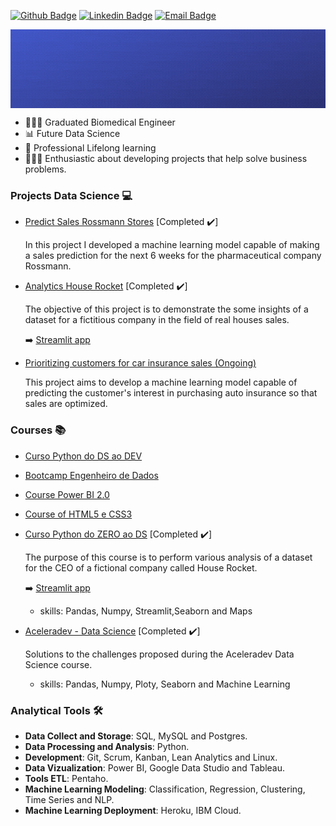 [![Github Badge](https://img.shields.io/badge/-Github-000?style=flat-square&logo=Github&logoColor=white&link=https://github.com/brunalimap)](https://github.com/brunalimap)
[![Linkedin Badge](https://img.shields.io/badge/-LinkedIn-blue?style=flat-square&logo=Linkedin&logoColor=white&link=https://www.linkedin.com/in/brunalimap/)](https://www.linkedin.com/in/brunalimap/)
[![Email Badge](https://img.shields.io/badge/email-brunapereira%40geb.inatel.br-red)](brunapereira@geb.inatel.br)

<img  align="center" width="1000" src="https://github.com/brunalimap/brunalimap/blob/main/img/img01.gif">

- 👩🏻‍🎓 Graduated Biomedical Engineer 
-  📊 Future Data Science 
-  📖 Professional Lifelong learning 
- 👩🏻‍💻 Enthusiastic about developing projects that help solve business problems.

### Projects Data Science 💻
- [Predict Sales Rossmann Stores](https://github.com/brunalimap/DataScience_em_Producao) [Completed ✔️] 

  In this project I developed a machine learning model capable of making a sales prediction for the next 6 weeks for the pharmaceutical company Rossmann. 

  
- [Analytics House Rocket](https://github.com/brunalimap/project_house_rocket) [Completed ✔️] 

  The objective of this project is to demonstrate the some insights of a dataset for a fictitious company in the field of real houses sales. 
  
  ➡️ [Streamlit app](https://simulation-house-rocket.herokuapp.com/) 

- [Prioritizing customers for car insurance sales (Ongoing)](https://github.com/brunalimap/health_insurance_cross_sell)

  This project aims to develop a machine learning model capable of predicting the customer's interest in purchasing auto insurance so that sales are optimized.
  


### Courses 📚
- [Curso Python do DS ao DEV](https://github.com/brunalimap/python_ds_dev)
- [Bootcamp Engenheiro de Dados](https://github.com/brunalimap/data_collect/blob/main/README.md)
- [Course Power BI 2.0](https://github.com/brunalimap/Power_BI_DSA_2.0/blob/main/README.md)
- [Course of HTML5 e CSS3](https://github.com/brunalimap/exercicios_html_css)
- [Curso Python do ZERO ao DS](https://github.com/brunalimap/house_rocket) [Completed ✔️]
  
  The purpose of this course is to perform various analysis of a dataset for the CEO of a fictional company called House Rocket.
    
  ➡️ [Streamlit app](https://analytics-house-rockets.herokuapp.com/)
   - skills: Pandas, Numpy, Streamlit,Seaborn and Maps  
  
- [Aceleradev - Data Science](https://github.com/brunalimap/AceleraDev_DataScience) [Completed ✔️]

  Solutions to the challenges proposed during the Aceleradev Data Science course.
   - skills: Pandas, Numpy, Ploty, Seaborn and Machine Learning
  

### Analytical Tools 🛠️
- <b>Data Collect and Storage</b>: SQL, MySQL and Postgres. 
- <b>Data Processing and Analysis</b>: Python.
- <b>Development</b>: Git, Scrum, Kanban, Lean Analytics and Linux.
- <b>Data Vizualization</b>: Power BI, Google Data Studio and Tableau. 
- <b>Tools ETL</b>: Pentaho.
- <b>Machine Learning Modeling</b>: Classification, Regression, Clustering, Time Series and NLP.
- <b>Machine Learning Deployment</b>: Heroku, IBM Cloud.









